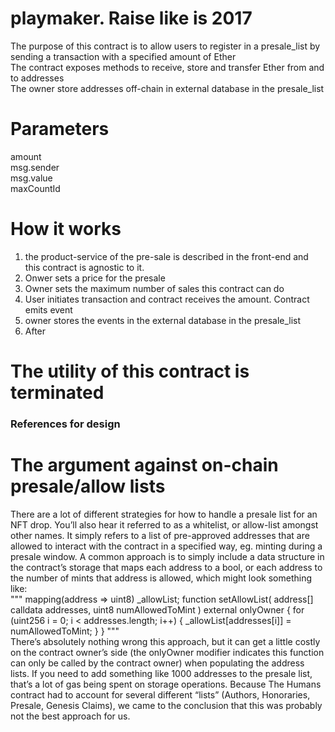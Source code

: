 # playmaker. Raise like is 2017
The purpose of this contract is to allow users to register in a presale_list by sending a transaction with a specified amount of Ether</br>
The contract exposes methods to receive, store and transfer  Ether from and to addresses</br>
The owner store addresses off-chain in external database in the presale_list<br>
# Parameters
amount</br>
msg.sender</br>
msg.value</br>
maxCountId</br>
# How it works
1. the product-service of the pre-sale is described in the front-end and this contract is agnostic to it.
2. Onwer sets a price for the presale
3. Owner sets the maximum number of sales this contract can do
4. User initiates transaction and contract receives the amount. Contract emits event
5. owner stores the events in the external database in the presale_list
6. After 
# The utility of this contract is terminated 
### References for design
# The argument against on-chain presale/allow lists
There are a lot of different strategies for how to handle a presale list for an NFT drop. You’ll also hear it referred to as a whitelist, or allow-list amongst other names. It simply refers to a list of pre-approved addresses that are allowed to interact with the contract in a specified way, eg. minting during a presale window.
A common approach is to simply include a data structure in the contract’s storage that maps each address to a bool, or each address to the number of mints that address is allowed, which might look something like:</br>
"""
mapping(address => uint8) _allowList;
function setAllowList(
address[] calldata addresses, 
uint8 numAllowedToMint
) external onlyOwner {
  for (uint256 i = 0; i < addresses.length; i++) {
    _allowList[addresses[i]] = numAllowedToMint;
  }
}
"""
<br> There’s absolutely nothing wrong this approach, but it can get a little costly on the contract owner’s side (the onlyOwner modifier indicates this function can only be called by the contract owner) when populating the address lists. If you need to add something like 1000 addresses to the presale list, that’s a lot of gas being spent on storage operations. Because The Humans contract had to account for several different “lists” (Authors, Honoraries, Presale, Genesis Claims), we came to the conclusion that this was probably not the best approach for us.
</br>

